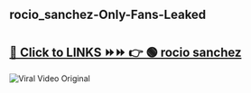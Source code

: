 
 ## rocio_sanchez-Only-Fans-Leaked

# <h2><a href="https://clipsfans.com/rocio_sanchez&ref=git">🔗 Click to LINKS ⏩⏩ 👉 🟢 rocio sanchez </a></h2>

<a href="https://clipsfans.com/rocio_sanchez&ref=git" rel="nofollow" data-target="animated-image.originalLink"><img src="https://i.ibb.co.com/xMMVF88/686577567.gif" alt="Viral Video Original" style="max-width: 100%; display: inline-block;" data-target="animated-image.originalImage"></a>
